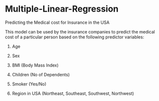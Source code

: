 # Multiple-Linear-Regression
Predicting the Medical cost for Insurance in the USA

This model can be used by the insurance companies to predict the medical cost of a particular person based on the following predictor variables:

1) Age

2) Sex

3) BMI (Body Mass Index)

4) Children (No of Dependents) 

5) Smoker (Yes/No)

6) Region in USA (Northeast, Southeast, Southwest, Northwest)
